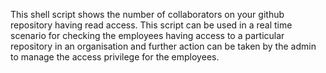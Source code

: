 This shell script shows the number of collaborators on your github repository having read access.
This script can be used in a real time scenario for checking the employees having access to a particular repository in an organisation and further action can be taken by the admin to manage the access privilege for the employees.
